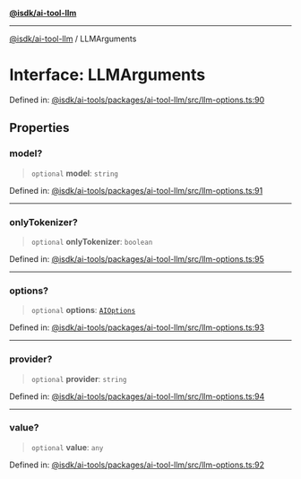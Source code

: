 [**@isdk/ai-tool-llm**](../README.md)

***

[@isdk/ai-tool-llm](../globals.md) / LLMArguments

# Interface: LLMArguments

Defined in: [@isdk/ai-tools/packages/ai-tool-llm/src/llm-options.ts:90](https://github.com/isdk/ai-tool-llm.js/blob/5fb2d6a1dff4fec5f518e0409c4643d47c5f9643/src/llm-options.ts#L90)

## Properties

### model?

> `optional` **model**: `string`

Defined in: [@isdk/ai-tools/packages/ai-tool-llm/src/llm-options.ts:91](https://github.com/isdk/ai-tool-llm.js/blob/5fb2d6a1dff4fec5f518e0409c4643d47c5f9643/src/llm-options.ts#L91)

***

### onlyTokenizer?

> `optional` **onlyTokenizer**: `boolean`

Defined in: [@isdk/ai-tools/packages/ai-tool-llm/src/llm-options.ts:95](https://github.com/isdk/ai-tool-llm.js/blob/5fb2d6a1dff4fec5f518e0409c4643d47c5f9643/src/llm-options.ts#L95)

***

### options?

> `optional` **options**: [`AIOptions`](AIOptions.md)

Defined in: [@isdk/ai-tools/packages/ai-tool-llm/src/llm-options.ts:93](https://github.com/isdk/ai-tool-llm.js/blob/5fb2d6a1dff4fec5f518e0409c4643d47c5f9643/src/llm-options.ts#L93)

***

### provider?

> `optional` **provider**: `string`

Defined in: [@isdk/ai-tools/packages/ai-tool-llm/src/llm-options.ts:94](https://github.com/isdk/ai-tool-llm.js/blob/5fb2d6a1dff4fec5f518e0409c4643d47c5f9643/src/llm-options.ts#L94)

***

### value?

> `optional` **value**: `any`

Defined in: [@isdk/ai-tools/packages/ai-tool-llm/src/llm-options.ts:92](https://github.com/isdk/ai-tool-llm.js/blob/5fb2d6a1dff4fec5f518e0409c4643d47c5f9643/src/llm-options.ts#L92)
